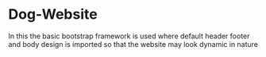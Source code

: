 # Dog-Website
In this the basic bootstrap framework is used where default header footer and body design is imported so that the website may look dynamic in nature
